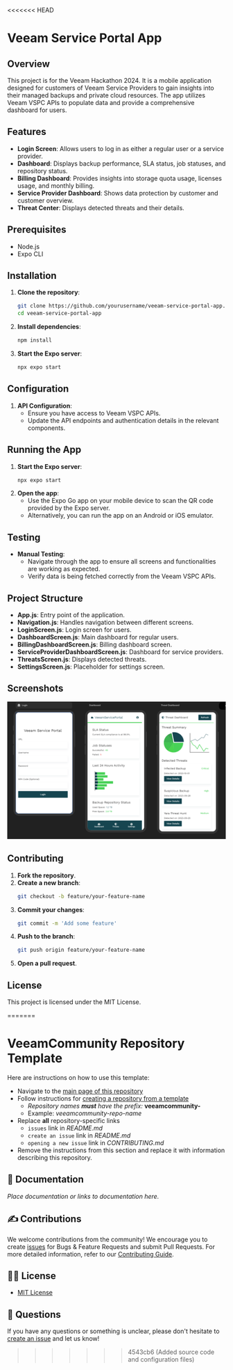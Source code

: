 <<<<<<< HEAD
# Veeam Service Portal App

## Overview
This project is for the Veeam Hackathon 2024. It is a mobile application designed for customers of Veeam Service Providers to gain insights into their managed backups and private cloud resources. The app utilizes Veeam VSPC APIs to populate data and provide a comprehensive dashboard for users.

## Features
- **Login Screen**: Allows users to log in as either a regular user or a service provider.
- **Dashboard**: Displays backup performance, SLA status, job statuses, and repository status.
- **Billing Dashboard**: Provides insights into storage quota usage, licenses usage, and monthly billing.
- **Service Provider Dashboard**: Shows data protection by customer and customer overview.
- **Threat Center**: Displays detected threats and their details.

## Prerequisites
- Node.js
- Expo CLI

## Installation
1. **Clone the repository**:
    ```sh
    git clone https://github.com/yourusername/veeam-service-portal-app.git
    cd veeam-service-portal-app
    ```

2. **Install dependencies**:
    ```sh
    npm install
    ```

3. **Start the Expo server**:
    ```sh
    npx expo start
    ```

## Configuration
1. **API Configuration**:
    - Ensure you have access to Veeam VSPC APIs.
    - Update the API endpoints and authentication details in the relevant components.

## Running the App
1. **Start the Expo server**:
    ```sh
    npx expo start
    ```
2. **Open the app**:
    - Use the Expo Go app on your mobile device to scan the QR code provided by the Expo server.
    - Alternatively, you can run the app on an Android or iOS emulator.

## Testing
- **Manual Testing**:
    - Navigate through the app to ensure all screens and functionalities are working as expected.
    - Verify data is being fetched correctly from the Veeam VSPC APIs.

## Project Structure
- **App.js**: Entry point of the application.
- **Navigation.js**: Handles navigation between different screens.
- **LoginScreen.js**: Login screen for users.
- **DashboardScreen.js**: Main dashboard for regular users.
- **BillingDashboardScreen.js**: Billing dashboard screen.
- **ServiceProviderDashboardScreen.js**: Dashboard for service providers.
- **ThreatsScreen.js**: Displays detected threats.
- **SettingsScreen.js**: Placeholder for settings screen.

## Screenshots
![alt text](Capture.PNG)

## Contributing
1. **Fork the repository**.
2. **Create a new branch**:
    ```sh
    git checkout -b feature/your-feature-name
    ```
3. **Commit your changes**:
    ```sh
    git commit -m 'Add some feature'
    ```
4. **Push to the branch**:
    ```sh
    git push origin feature/your-feature-name
    ```
5. **Open a pull request**.

## License
This project is licensed under the MIT License.


=======
# VeeamCommunity Repository Template

Here are instructions on how to use this template:

* Navigate to the [main page of this repository](https://github.com/VeeamCommunity/veeamcommunity-template)
* Follow instructions for [creating a repository from a template](https://help.github.com/en/articles/creating-a-repository-from-a-template)
  * _Repository names **must** have the prefix:_ **veeamcommunity-**
  * Example: _veeamcommunity-repo-name_
* Replace **all** repository-specific links
  * `issues` link in _README.md_
  * `create an issue` link in _README.md_
  * `opening a new issue` link in _CONTRIBUTING.md_
* Remove the instructions from this section and replace it with information describing this repository.

## 📗 Documentation

_Place documentation or links to documentation here._

## ✍ Contributions

We welcome contributions from the community! We encourage you to create [issues](https://github.com/VeeamCommunity/{repo-name}/issues/new/choose) for Bugs & Feature Requests and submit Pull Requests. For more detailed information, refer to our [Contributing Guide](CONTRIBUTING.md).

## 🤝🏾 License

* [MIT License](LICENSE)

## 🤔 Questions

If you have any questions or something is unclear, please don't hesitate to [create an issue](https://github.com/VeeamCommunity/{repo-name}/issues/new/choose) and let us know!
>>>>>>> 4543cb6 (Added source code and configuration files)
